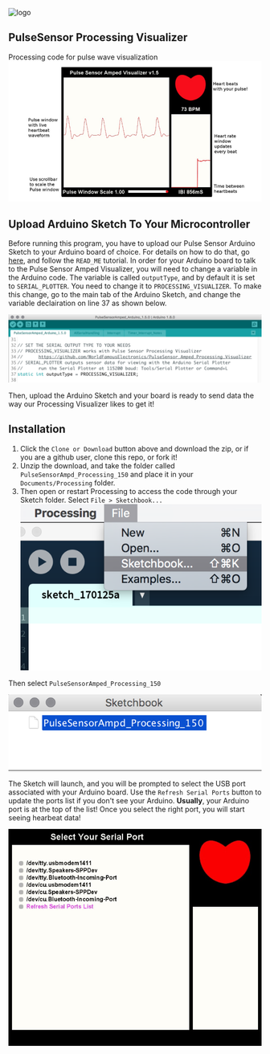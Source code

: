 ![logo](https://avatars0.githubusercontent.com/u/7002937?v=3&s=200)


## PulseSensor Processing Visualizer
Processing code for pulse wave visualization
![Picture](pics/ScreenShot.png)

## Upload Arduino Sketch To Your Microcontroller
Before running this program, you have to upload our Pulse Sensor Arduino Sketch to your Arduino board of choice. For details on how to do that, go [here](https://github.com/WorldFamousElectronics/PulseSensor_Amped_Arduino), and follow the `READ_ME` tutorial. In order for your Arduino board to talk to the Pulse Sensor Amped Visualizer, you will need to change a variable in the Arduino code. The variable is called `outputType`, and by default it is set to `SERIAL_PLOTTER`. You need to change it to `PROCESSING_VISUALIZER`. To make this change, go to the main tab of the Arduino Sketch, and change the variable declairation on line 37 as shown below.

![outputType declariation](pics/outputType.png)

Then, upload the Arduino Sketch and your board is ready to send data the way our Processing Visualizer likes to get it!


## Installation
1.  Click the `Clone or Download` button above and download the zip, or if you are a github user, clone this repo, or fork it! 
2.  Unzip the download, and take the folder called `PulseSensorAmpd_Processing_150` and place it in your `Documents/Processing` folder.
3.  Then open or restart Processing to access the code through your Sketch folder. Select `File > Sketchbook...`
![open sketchbook](pics/select-sketchbook.png)

Then select `PulseSensorAmped_Processing_150`

![select sketch](pics/sketchbook.png)

The Sketch will launch, and you will be prompted to select the USB port associated with your Arduino board. Use the `Refresh Serial Ports` button to update the ports list if you don't see your Arduino. **Usually**, your Arduino port is at the top of the list! Once you select the right port, you will start seeing hearbeat data!

![select port](pics/select-port.jpg)
